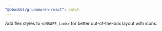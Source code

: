 ```yaml
---
"@obosbbl/grunnmuren-react": patch
---
```


Add flex styles to `<UNSAFE_Link>` for better out-of-the-box layout with icons.
